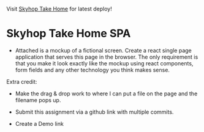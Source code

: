 Visit [Skyhop Take Home](skyhop-take-home.vercel.app) for latest deploy!

# Skyhop Take Home SPA

- Attached is a mockup of a fictional screen. Create a react single page application that serves this page in the browser. The only requirement is that you make it look exactly like the mockup using react components, form fields and any other technology you think makes sense.

Extra credit:

- Make the drag & drop work to where I can put a file on the page and the filename pops up.

- Submit this assignment via a github link with multiple commits.

- Create a Demo link
